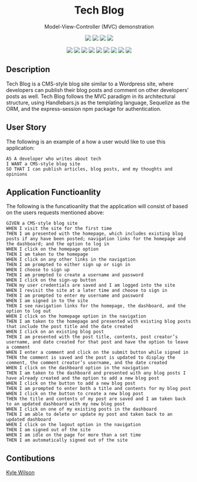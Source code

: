 <h1 align="center">Tech Blog</h1>
<p align="center">Model-View-Controller (MVC) demonstration</p>

<p align="center">
    <img src="https://img.shields.io/github/repo-size/lylekilson/tech-blog" />
    <img src="https://img.shields.io/github/languages/top/lylekilson/tech-blog"  />
    <img src="https://img.shields.io/github/issues/lylekilson/tech-blog" />
    <img src="https://img.shields.io/github/last-commit/lylekilson/tech-blog" >
</p>
  
<p align="center">
    <img src="https://img.shields.io/badge/javascript-yellow" />
    <img src="https://img.shields.io/badge/express.js-orange" />
    <img src="https://img.shields.io/badge/mySQL-purple"  />
    <img src="https://img.shields.io/badge/bulma-brown"  />
    <img src="https://img.shields.io/badge/dotenv-green" />
    <img src="https://img.shields.io/badge/handlebars-yellow" />
    <img src="https://img.shields.io/badge/bcrypt-orange" />
    <img src="https://img.shields.io/badge/Sequelize-red"  />
    <img src="https://img.shields.io/badge/dotenv-green" />
</p>

## Description

Tech Blog is a CMS-style blog site similar to a Wordpress site, where developers can publish their blog posts and comment on other developers’ posts as well. Tech Blog follows the MVC paradigm in its architectural structure, using Handlebars.js as the templating language, Sequelize as the ORM, and the express-session npm package for authentication.

## User Story

The following is an example of a how a user would like to use this application:

```
AS A developer who writes about tech
I WANT a CMS-style blog site
SO THAT I can publish articles, blog posts, and my thoughts and opinions
```

## Application Functioanlity

The following is the funcatioanlity that the application will consist of based on the users requests mentioned above:

```
GIVEN a CMS-style blog site
WHEN I visit the site for the first time
THEN I am presented with the homepage, which includes existing blog posts if any have been posted; navigation links for the homepage and the dashboard; and the option to log in
WHEN I click on the homepage option
THEN I am taken to the homepage
WHEN I click on any other links in the navigation
THEN I am prompted to either sign up or sign in
WHEN I choose to sign up
THEN I am prompted to create a username and password
WHEN I click on the sign-up button
THEN my user credentials are saved and I am logged into the site
WHEN I revisit the site at a later time and choose to sign in
THEN I am prompted to enter my username and password
WHEN I am signed in to the site
THEN I see navigation links for the homepage, the dashboard, and the option to log out
WHEN I click on the homepage option in the navigation
THEN I am taken to the homepage and presented with existing blog posts that include the post title and the date created
WHEN I click on an existing blog post
THEN I am presented with the post title, contents, post creator’s username, and date created for that post and have the option to leave a comment
WHEN I enter a comment and click on the submit button while signed in
THEN the comment is saved and the post is updated to display the comment, the comment creator’s username, and the date created
WHEN I click on the dashboard option in the navigation
THEN I am taken to the dashboard and presented with any blog posts I have already created and the option to add a new blog post
WHEN I click on the button to add a new blog post
THEN I am prompted to enter both a title and contents for my blog post
WHEN I click on the button to create a new blog post
THEN the title and contents of my post are saved and I am taken back to an updated dashboard with my new blog post
WHEN I click on one of my existing posts in the dashboard
THEN I am able to delete or update my post and taken back to an updated dashboard
WHEN I click on the logout option in the navigation
THEN I am signed out of the site
WHEN I am idle on the page for more than a set time
THEN I am automatically signed out of the site
```

## Contibutions

[Kyle Wilson](https://github.com/lylekilson)
